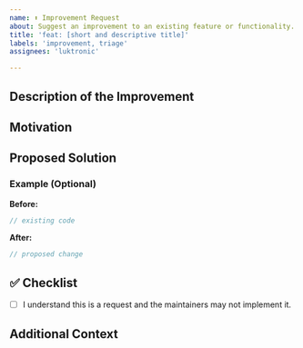```yaml
---
name: ⬆️ Improvement Request
about: Suggest an improvement to an existing feature or functionality.
title: 'feat: [short and descriptive title]'
labels: 'improvement, triage'
assignees: 'luktronic'

---
```


## Description of the Improvement
[//]: # (Short description what your suggested improvement is about)

## Motivation
[//]: # (Explain what the idea behind the suggestion is)

## Proposed Solution
[//]: # (Explain how the improvement should look like)

### Example (Optional)

**Before:**

```java
// existing code
````

**After:**

```java
// proposed change
```

## ✅ Checklist

- [ ] I understand this is a request and the maintainers may not implement it.

## Additional Context
[//]: # (If you want to add any additional context, such as screenshots, feel free to add it here.)
